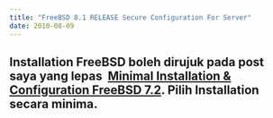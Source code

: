 ```yaml
---
title: "FreeBSD 8.1 RELEASE Secure Configuration For Server"
date: 2010-08-09
---
```

Installation FreeBSD boleh dirujuk pada post saya yang lepas&nbsp; <a href="http://lonurhazve.blogspot.com/2009/10/minimal-installation-configuration.html">Minimal Installation &amp; Configuration FreeBSD 7.2</a>. Pilih Installation secara <b>minima</b>.<br />
--------------------------------------------------------------------------------------------------------------------------------------
